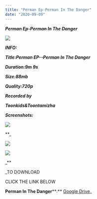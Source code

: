 ```yaml
---
title: "Perman Ep-Perman In The Danger"
date: "2020-09-09"
---
```


 **_Perman Ep-Perman In The Danger_**

**_![](https://1.bp.blogspot.com/-R7sxHDVCPo4/X1dgdjSyziI/AAAAAAAAAcQ/b4lon_h-GRE0g_WPBWjdk4d0khL2b7negCLcBGAsYHQ/w781-h439/vlcsnap-2020-09-08-16h00m31s587.png)_**

_**INFO:**_

_**Title:Perman EP-**_**_\-Perman In The Danger_**

_**Duration:9m 9s**_

_**Size:88mb**_

_**Quality:720p**_

_**Recorded by**_

_**Toonkids&Toontamizha**_

_**Screenshots:**_

**_![](https://1.bp.blogspot.com/-7P6h7yqg5gg/X1dgD08djcI/AAAAAAAAAb8/yPmLDYc-HikLfOPzPXX5qymZEcQpdh6WACLcBGAsYHQ/w500-h281/vlcsnap-2020-09-08-16h03m04s497.png)_**

**_

![](https://1.bp.blogspot.com/-5nK_BROp-g8/X1dgD75FHRI/AAAAAAAAAcE/InUNxYs5lNsM5eBtPxy9R21siKFMqP96gCLcBGAsYHQ/w500-h281/vlcsnap-2020-09-08-16h02m45s364.png)

![](https://1.bp.blogspot.com/-zEz9bVfEgb0/X1dgDnehIfI/AAAAAAAAAcA/_kD6XozkGEckcGCwWtMrC8EUSXrXv73GgCLcBGAsYHQ/w500-h281/vlcsnap-2020-09-08-16h01m18s677.png)

_**

_TO DOWNLOAD

CLICK THE LINK BELOW

**Perman In The Danger****:** [Google Drive](https://drive.google.com/file/d/14TByx8VkX7kfqgzlG-6urrHaLG8zdacj/view?usp=sharing)_
